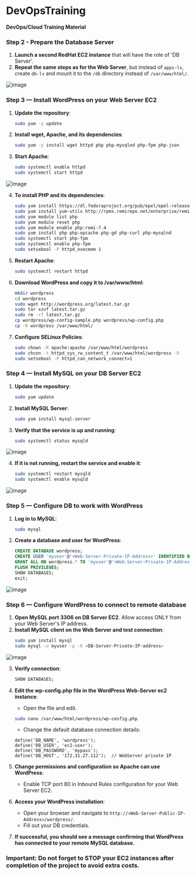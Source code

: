 # DevOpsTraining
**DevOps/Cloud Training Material**

### Step 2 - Prepare the Database Server

1. **Launch a second RedHat EC2 instance** that will have the role of 'DB Server'.
2. **Repeat the same steps as for the Web Server**, but instead of `apps-lv`, create `db-lv` and mount it to the `/db` directory instead of `/var/www/html/`.

![image](https://github.com/stiven-skyward/DevOpsTraining/assets/135337796/063f4d93-4d4b-420c-9fdf-5042c5e83327)

### Step 3 — Install WordPress on your Web Server EC2

1. **Update the repository**:
    ```sh
    sudo yum -y update
    ```

2. **Install wget, Apache, and its dependencies**:
    ```sh
    sudo yum -y install wget httpd php php-mysqlnd php-fpm php-json
    ```

3. **Start Apache**:
    ```sh
    sudo systemctl enable httpd
    sudo systemctl start httpd
    ```
![image](https://github.com/stiven-skyward/DevOpsTraining/assets/135337796/8c0e00e0-814a-4ef4-85ed-3c3c44f93a08)

4. **To install PHP and its dependencies**:
    ```sh
    sudo yum install https://dl.fedoraproject.org/pub/epel/epel-release-latest-8.noarch.rpm
    sudo yum install yum-utils http://rpms.remirepo.net/enterprise/remi-release-8.rpm
    sudo yum module list php
    sudo yum module reset php
    sudo yum module enable php:remi-7.4
    sudo yum install php php-opcache php-gd php-curl php-mysqlnd
    sudo systemctl start php-fpm
    sudo systemctl enable php-fpm
    sudo setsebool -P httpd_execmem 1
    ```

5. **Restart Apache**:
    ```sh
    sudo systemctl restart httpd
    ```

6. **Download WordPress and copy it to /var/www/html**:
    ```sh
    mkdir wordpress
    cd wordpress
    sudo wget http://wordpress.org/latest.tar.gz
    sudo tar xzvf latest.tar.gz
    sudo rm -rf latest.tar.gz
    cp wordpress/wp-config-sample.php wordpress/wp-config.php
    cp -R wordpress /var/www/html/
    ```

7. **Configure SELinux Policies**:
    ```sh
    sudo chown -R apache:apache /var/www/html/wordpress
    sudo chcon -t httpd_sys_rw_content_t /var/www/html/wordpress -R
    sudo setsebool -P httpd_can_network_connect=1
    ```

### Step 4 — Install MySQL on your DB Server EC2

1. **Update the repository**:
    ```sh
    sudo yum update
    ```

2. **Install MySQL Server**:
    ```sh
    sudo yum install mysql-server
    ```

3. **Verify that the service is up and running**:
    ```sh
    sudo systemctl status mysqld
    ```
![image](https://github.com/stiven-skyward/DevOpsTraining/assets/135337796/89c77710-8a88-4d3d-8755-f607a2a6411a)

4. **If it is not running, restart the service and enable it**:
    ```sh
    sudo systemctl restart mysqld
    sudo systemctl enable mysqld
    ```
![image](https://github.com/stiven-skyward/DevOpsTraining/assets/135337796/e3476049-516f-4c3c-ba95-ba8bc4194972)

### Step 5 — Configure DB to work with WordPress

1. **Log in to MySQL**:
    ```sh
    sudo mysql
    ```

2. **Create a database and user for WordPress**:
    ```sql
    CREATE DATABASE wordpress;
    CREATE USER 'myuser'@'<Web-Server-Private-IP-Address>' IDENTIFIED BY 'mypass';
    GRANT ALL ON wordpress.* TO 'myuser'@'<Web-Server-Private-IP-Address>';
    FLUSH PRIVILEGES;
    SHOW DATABASES;
    exit;
    ```
![image](https://github.com/stiven-skyward/DevOpsTraining/assets/135337796/df79f33e-c23a-4715-95aa-66344403f53e)

### Step 6 — Configure WordPress to connect to remote database

1. **Open MySQL port 3306 on DB Server EC2**. Allow access ONLY from your Web Server's IP address.
2. **Install MySQL client on the Web Server and test connection**:
    ```sh
    sudo yum install mysql
    sudo mysql -u myuser -p -h <DB-Server-Private-IP-address>
    ```
![image](https://github.com/stiven-skyward/DevOpsTraining/assets/135337796/f4d27008-0cd5-4896-8170-ae398ac6c79b)

3. **Verify connection**:
    ```sql
    SHOW DATABASES;
    ```

4. **Edit the wp-config.php file in the WordPress Web-Server ec2 instance**:
    - Open the file and edit.
    ```sh
    sudo nano /var/www/html/wordpress/wp-config.php
    ```
    - Change the default database connection details:
    ```
    define('DB_NAME', 'wordpress');
    define('DB_USER', 'ec2-user');
    define('DB_PASSWORD', 'mypass');
    define('DB_HOST', '172.31.27.112');  // WebServer private IP
    ```

5. **Change permissions and configuration so Apache can use WordPress**:
    - Enable TCP port 80 in Inbound Rules configuration for your Web Server EC2.

6. **Access your WordPress installation**:
    - Open your browser and navigate to `http://<Web-Server-Public-IP-Address>/wordpress/`.
    - Fill out your DB credentials.

7. **If successful, you should see a message confirming that WordPress has connected to your remote MySQL database.**

### Important: Do not forget to STOP your EC2 instances after completion of the project to avoid extra costs.
